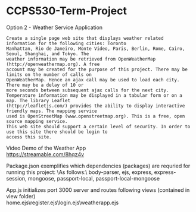 # CCPS530-Term-Project
Option 2 - Weather Service Application


    Create a single page web site that displays weather related information for the following cities: Toronto
    Manhattan, Rio de Janeiro, Monte Video, Paris, Berlin, Rome, Cairo, Seoul, Shanghai, and Tokyo. The
    weather information may be retrieved from OpenWeatherMap (http://openweathermap.org). A free
    account may be created for the purpose of this project. There may be limits on the number of calls on
    OpenWeatherMap. Hence an ajax call may be used to load each city. There may be a delay of 10 or
    more seconds between subsequent ajax calls for the next city.
    Temperature information may be displayed in a tabular form or on a map. The library Leaflet
    (http://leafletjs.com/) provides the ability to display interactive friendly maps. The mapping service
    used is OpenStreetMap (www.openstreetmap.org). This is a free, open source mapping service.
    This web site should support a certain level of security. In order to use this site there should be login to
    access this site.

Video Demo of the Weather App\
https://streamable.com/8hqz4v


Package.json exemplifies which dependencies (packages) are requried for running this project:
\As follows:\ body-parser, ejs, express, express-session, mongoose, passport-local, passport-local-mongoose

App.js initializes port 3000 server and routes following views (contained in view folder)\
home.ejs\register.ejs\login.ejs\weatherapp.ejs



